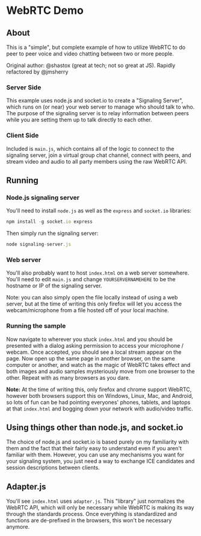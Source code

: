# WebRTC Demo

## About

This is a "simple", but complete example of how to utilize WebRTC to do peer to
peer voice and video chatting between two or more people.

Original author: @shastox (great at tech; not so great at JS). Rapidly refactored by @jmsherry

### Server Side

This example uses node.js and socket.io to create a "Signaling Server", which
runs on (or near) your web server to manage who should talk to who. The purpose
of the signaling server is to relay information between peers while you are
setting them up to talk directly to each other.

### Client Side

Included is `main.js`, which contains all of the logic to connect to the
signaling server, join a virtual group chat channel, connect with peers, and
stream video and audio to all party members using the raw WebRTC API.

## Running

### Node.js signaling server

You'll need to install `node.js` as well as the `express` and `socket.io` libraries:

```javascript
npm install -g socket.io express
```

Then simply run the signaling server:

```javascript
node signaling-server.js
```

### Web server

You'll also probably want to host `index.html` on a web server somewhere. You'll need to edit `main.js` and change `YOURSERVERNAMEHERE` to be the hostname or IP of the signaling server.

Note: you can also simply open the file locally instead of using a web server,
but at the time of writing this only firefox will let you access the
webcam/microphone from a file hosted off of your local machine.

### Running the sample

Now navigate to wherever you stuck `index.html` and you should be presented with
a dialog asking permission to access your microphone / webcam. Once accepted,
you should see a local stream appear on the page. Now open up the same page in
another browser, on the same computer or another, and watch as the magic of WebRTC takes effect and both images and audio samples mysteriously move from one browser to the other. Repeat with as many browsers as you dare.

**Note:** At the time of writing this, only firefox and chrome support WebRTC,
however both browsers support this on Windows, Linux, Mac, and Android, so lots
of fun can be had pointing everyones' phones, tablets, and laptops at that `index.html` and bogging down your network with audio/video traffic.

## Using things other than node.js, and socket.io

The choice of node.js and socket.io is based purely on my familiarity with them
and the fact that their fairly easy to understand even if you aren't familiar
with them. However, you can use any mechanisms you want for your signaling system, you just need a way to exchange ICE candidates and session descriptions between
clients.

## Adapter.js

You'll see `index.html` uses `adapter.js`. This "library" just normalizes the
WebRTC API, which will only be necessary while WebRTC is making its way through
the standards process. Once everything is standardized and functions are
de-prefixed in the browsers, this won't be necessary anymore.
